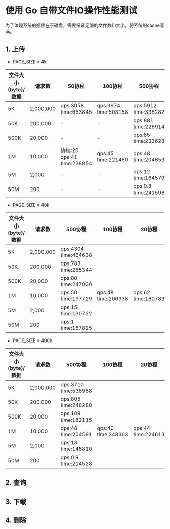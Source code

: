 # 使用 Go 自带文件IO操作性能测试

为了体现系统的瓶颈在于磁盘，需要保证足够的文件数和大小，将系统的cache写满。

## 1. 上传

- PAGE_SIZE = 4k

|文件大小(byte)/数据|请求数|50协程|100协程|500协程|1000协程|
|--|--|--|--|--|--|
|5K|2,000,000|qps:3058 time:653845|qps:3974 time:503158|qps:5912 time:338282|qps:4085 time:489587|
|50K|200,000|-|-|qps:881 time:226914|-|
|500K|20,000|-|-|qps:85 time:233628|-|
|1M|10,000|协程:20 qps:41 time:238854|qps:45 time:221450|qps:48 time:204659|协程:2500 qps:46 time:217310|
|5M|2,000|-|-|qps:12 time:164579|-|
|50M|200|-|-|qps:0.8 time:241598|-|

- PAGE_SIZE = 40k

|文件大小(byte)/数据|请求数|500协程|100协程|20协程|2500协程|
|--|--|--|--|--|--|
|5K|2,000,000|qps:4304 time:464638|
|50K|200,000|qps:783 time:255344|
|500K|20,000|qps:80 time:247030|
|1M|10,000|qps:50 time:197729|qps:48 time:206938|qps:62 time:160783|qps:40 time:250057|
|5M|2,000|qps:15 time:130722|
|50M|200|qps:1 time:187825|

- PAGE_SIZE = 400k

|文件大小(byte)/数据|请求数|500协程|100协程|20协程|2500协程|
|--|--|--|--|--|--|
|5K|2,000,000|qps:3710 time:538988|
|50K|200,000|qps:805 time:248280|
|500K|20,000|qps:109 time:182115|
|1M|10,000|qps:48 time:204591|qps:40 time:248363|qps:44 time:224613|qps:28 time:351511|
|5M|2,000|qps:13 time:148810|
|50M|200|qps:0.9 time:214528|

## 2. 查询

## 3. 下载

## 4. 删除

